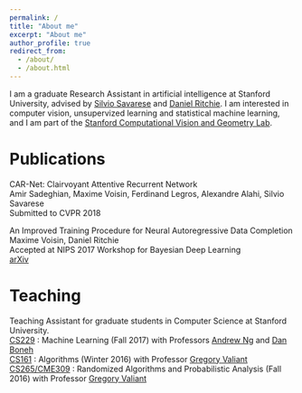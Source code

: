 ```yaml
---
permalink: /
title: "About me"
excerpt: "About me"
author_profile: true
redirect_from: 
  - /about/
  - /about.html
---
```


I am a graduate Research Assistant in artificial intelligence at Stanford University, advised by 
<a href="http://cvgl.stanford.edu/silvio/">Silvio Savarese</a> and
<a href="https://dritchie.github.io/">Daniel Ritchie</a>. I am interested in computer vision, unsupervized learning and statistical machine learning, and I am part of the <a href="http://cvgl.stanford.edu/projects/jackrabbot/">Stanford Computational Vision and Geometry Lab</a>.

Publications
======
CAR-Net: Clairvoyant Attentive Recurrent Network  
Amir Sadeghian, Maxime Voisin, Ferdinand Legros, Alexandre Alahi, Silvio Savarese  
Submitted to CVPR 2018  

An Improved Training Procedure for Neural Autoregressive Data Completion  
Maxime Voisin, Daniel Ritchie  
Accepted at NIPS 2017 Workshop for Bayesian Deep Learning  
<a href="https://arxiv.org/abs/1711.08598/">arXiv</a>  

Teaching
======
Teaching Assistant for graduate students in Computer Science at Stanford University.  
<a href="http://cs229.stanford.edu/">CS229</a>
 : Machine Learning (Fall 2017) with Professors <a href="http://www.andrewng.org/">Andrew Ng</a>
and <a href="http://crypto.stanford.edu/~dabo/">Dan Boneh</a>  
<a href="http://web.stanford.edu/class/cs161/">CS161</a>
 : Algorithms (Winter 2016) with Professor <a href="http://theory.stanford.edu/~valiant/">Gregory Valiant</a>    
<a href="http://theory.stanford.edu/~valiant/teaching/CS265/index.html">CS265/CME309</a>
 : Randomized Algorithms and Probabilistic Analysis (Fall 2016) with Professor <a href="http://theory.stanford.edu/~valiant/">Gregory Valiant</a>
